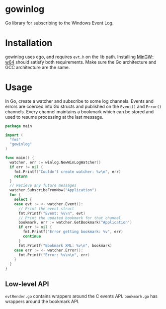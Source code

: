 # gowinlog
Go library for subscribing to the Windows Event Log.

Installation
=======

gowinlog uses cgo, and requires `evt.h` on the lib path. Installing [MinGW-w64](http://mingw-w64.yaxm.org/doku.php) should satisfy both requirements. Make sure the Go architecture and GCC architecture are the same.

Usage
=======

In Go, create a watcher and subscribe to some log channels. Events and errors are coerced into Go structs and published on the `Event()` and `Error()` channels. Every channel maintains a bookmark which can be stored and used to resume processing at the last message. 

``` Go
package main

import (
  "fmt"
  "gowinlog"
)

func main() {
  watcher, err := winlog.NewWinLogWatcher()
  if err != nil {
    fmt.Printf("Couldn't create watcher: %v\n", err)
    return
  }
  // Recieve any future messages
  watcher.SubscribeFromNow("Application")
  for {
    select {
    case evt := <- watcher.Event():
      // Print the event struct
      fmt.Printf("Event: %v\n", evt)
      // Print the updated bookmark for that channel
      bookmark, err := watcher.GetBookmark("Application")
      if err != nil {
        fmt.Printf("Error getting bookmark: %v", err)
        continue
      }
      fmt.Printf("Bookmark XML: %v\n", bookmark)
    case err := <- watcher.Error():
      fmt.Printf("Error: %v\n\n", err)
    }
  }
}
```

Low-level API
------

`evtRender.go` contains wrappers around the C events API. `bookmark.go` has wrappers around the bookmark API.
